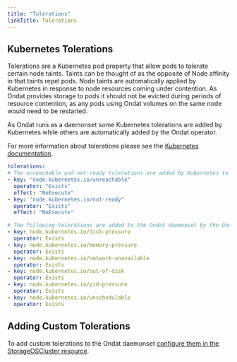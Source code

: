 ```yaml
---
title: "Tolerations"
linkTitle: Tolerations
---
```


## Kubernetes Tolerations

Tolerations are a Kubernetes pod property that allow pods to tolerate certain
node taints. Taints can be thought of as the opposite of Node affinity in that
taints repel pods. Node taints are automatically applied by Kubernetes in
response to node resources coming under contention. As Ondat provides
storage to pods it should not be evicted during periods of resource contention,
as any pods using Ondat volumes on the same node would need to be
restarted.

As Ondat runs as a daemonset some Kubernetes tolerations are added by
Kubernetes while others are automatically added by the Ondat operator.

For more information about tolerations please see the [Kubernetes
documentation](https://kubernetes.io/docs/concepts/scheduling-eviction/taint-and-toleration/).


```yaml
tolerations:
# The unreachable and not-ready tolerations are added by Kubernetes to daemonsets automatically
- key: "node.kubernetes.io/unreachable"
  operator: "Exists"
  effect: "NoExecute"
- key: "node.kubernetes.io/not-ready"
  operator: "Exists"
  effect: "NoExecute"

# The following tolerations are added to the Ondat daemonset by the Ondat operator
- key: node.kubernetes.io/disk-pressure
  operator: Exists
- key: node.kubernetes.io/memory-pressure
  operator: Exists
- key: node.kubernetes.io/network-unavailable
  operator: Exists
- key: node.kubernetes.io/out-of-disk
  operator: Exists
- key: node.kubernetes.io/pid-pressure
  operator: Exists
- key: node.kubernetes.io/unschedulable
  operator: Exists

```

## Adding Custom Tolerations

To add custom tolerations to the Ondat daemonset [configure them in the
StorageOSCluster
resource](/docs/reference/cluster-operator/examples#specifying-custom-tolerations).

